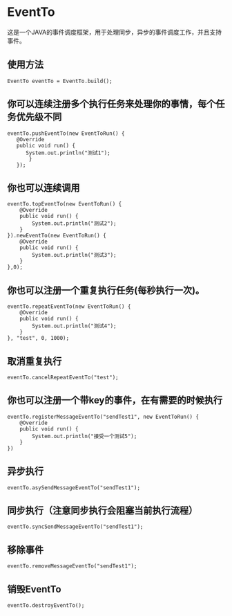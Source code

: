 # EventTo
这是一个JAVA的事件调度框架，用于处理同步，异步的事件调度工作，并且支持事件。

## 使用方法
```
EventTo eventTo = EventTo.build();
```
## 你可以连续注册多个执行任务来处理你的事情，每个任务优先级不同
```
eventTo.pushEventTo(new EventToRun() {  
   @Override  
   public void run() {  
	  System.out.println("测试1");  
       }  
   });  
```
## 你也可以连续调用  
```
eventTo.topEventTo(new EventToRun() {   
	@Override
	public void run() {  
		System.out.println("测试2");  
	}  
}).newEventTo(new EventToRun() {   
	@Override  
	public void run() {  
		System.out.println("测试3");   
	}  
},0);  
```
## 你也可以注册一个重复执行任务(每秒执行一次)。
```
eventTo.repeatEventTo(new EventToRun() {  
	@Override  
	public void run() {  
		System.out.println("测试4");   
	}  
}, "test", 0, 1000);  
```
## 取消重复执行
```
eventTo.cancelRepeatEventTo("test");
```
## 你也可以注册一个带key的事件，在有需要的时候执行
```
eventTo.registerMessageEventTo("sendTest1", new EventToRun() {  
	@Override  
	public void run() {  
		System.out.println("接受一个测试5");   
	}  
})  
```
## 异步执行
```
eventTo.asySendMessageEventTo("sendTest1");
```
## 同步执行（注意同步执行会阻塞当前执行流程）
```
eventTo.syncSendMessageEventTo("sendTest1");
```
## 移除事件
```
eventTo.removeMessageEventTo("sendTest1");
```
## 销毁EventTo
```
eventTo.destroyEventTo();
```
